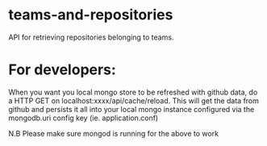 # teams-and-repositories
API for retrieving repositories belonging to teams.

For developers:
===============
 
 When you want you local mongo store to be refreshed with github data, do a HTTP GET on localhost:xxxx/api/cache/reload.
  This will get the data from github and persists it all into your local mongo instance configured via the mongodb.uri config key (ie. application.conf) 

 N.B Please make sure mongod is running for the above to work

